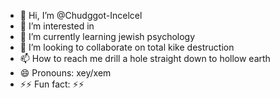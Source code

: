 - 👋 Hi, I’m @Chudggot-Incelcel
- 👀 I’m interested in 
- 🌱 I’m currently learning jewish psychology
- 💞️ I’m looking to collaborate on total kike destruction
- 📫 How to reach me drill a hole straight down to hollow earth
- 😄 Pronouns: xey/xem
- ⚡⚡ Fun fact: ⚡⚡

<!---
Chudggot-Incelcel/Chudggot-Incelcel is a ✨ special ✨ repository because its `README.md` (this file) appears on your GitHub profile.
You can click the Preview link to take a look at your changes.
--->
